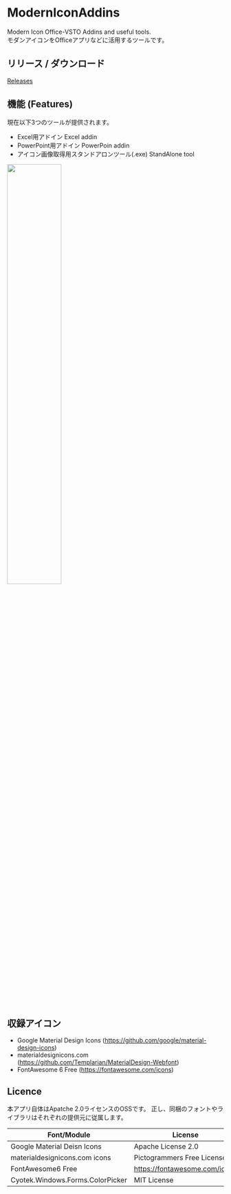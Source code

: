 # ModernIconAddins
Modern Icon Office-VSTO Addins and useful tools.  
モダンアイコンをOfficeアプリなどに活用するツールです。

## リリース / ダウンロード
[Releases](https://github.com/longlongago-k/ModernIconAddins/releases/)

## 機能 (Features)
現在以下3つのツールが提供されます。

- Excel用アドイン Excel addin
- PowerPoint用アドイン PowerPoin addin
- アイコン画像取得用スタンドアロンツール(.exe) StandAlone tool

<img src="https://user-images.githubusercontent.com/46097651/197471988-45cc2dc8-1ad6-4863-ad37-07e70ca00e52.png" width="50%">

## 収録アイコン
- Google Material Design Icons (https://github.com/google/material-design-icons)
- materialdesignicons.com (https://github.com/Templarian/MaterialDesign-Webfont)
- FontAwesome 6 Free (https://fontawesome.com/icons)

## Licence
本アプリ自体はApatche 2.0ライセンスのOSSです。
正し、同梱のフォントやライブラリはそれぞれの提供元に従属します。

|  Font/Module  | License  |
| ---- | ---- |
|  Google Material Deisn Icons  |  Apache License 2.0  |
|  materialdesignicons.com icons  |  Pictogrammers Free License  |
|  FontAwesome6 Free  |  https://fontawesome.com/icons  |
| Cyotek.Windows.Forms.ColorPicker | MIT License |
